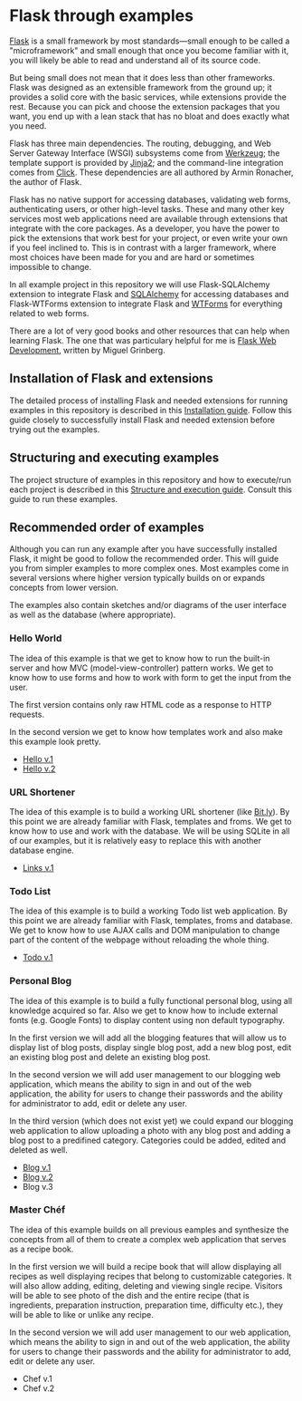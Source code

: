 # Flask through examples

[Flask](http://flask.pocoo.org) is a small framework by most standards—small enough to be called a "microframework" and small enough that once you become familiar with it, you will likely be able to read and understand all of its source code.

But being small does not mean that it does less than other frameworks. Flask was designed as an extensible framework from the ground up; it provides a solid core with the basic services, while extensions provide the rest. Because you can pick and choose the extension packages that you want, you end up with a lean stack that has no bloat and does exactly what you need.

Flask has three main dependencies. The routing, debugging, and Web Server Gateway Interface (WSGI) subsystems come from [Werkzeug](http://werkzeug.pocoo.org); the template support is provided by [Jinja2](http://jinja.pocoo.org); and the command-line integration comes from [Click](http://click.pocoo.org). These dependencies are all authored by Armin Ronacher, the author of Flask.

Flask has no native support for accessing databases, validating web forms, authenticating users, or other high-level tasks. These and many other key services most web applications need are available through extensions that integrate with the core packages. As a developer, you have the power to pick the extensions that work best for your project, or even write your own if you feel inclined to. This is in contrast with a larger framework, where most choices have been made for you and are hard or sometimes impossible to change.

In all example project in this repository we will use Flask-SQLAlchemy extension to integrate Flask and [SQLAlchemy](https://www.sqlalchemy.org/) for accessing databases and Flask-WTForms extension to integrate Flask and [WTForms](http://wtforms.readthedocs.io/) for everything related to web forms.

There are a lot of very good books and other resources that can help when learning Flask. The one that was particulary helpful for me is [Flask Web Development](https://www.oreilly.com/library/view/flask-web-development/9781491991725/), written by Miguel Grinberg.

## Installation of Flask and extensions

The detailed process of installing Flask and needed extensions for running examples in this repository is described in this [Installation guide](INSTALL.md). Follow this guide closely to successfully install Flask and needed extension before trying out the examples.

## Structuring and executing examples

The project structure of examples in this repository and how to execute/run each project is described in this [Structure and execution guide](EXECUTE.md). Consult this guide to run these examples.

## Recommended order of examples

Although you can run any example after you have successfully installed Flask, it might be good to follow the recommended order. This will guide you from simpler examples to more complex ones. Most examples come in several versions where higher version typically builds on or expands concepts from lower version.

The examples also contain sketches and/or diagrams of the user interface as well as the database (where appropriate).

### Hello World

The idea of this example is that we get to know how to run the built-in server and how MVC (model-view-controller) pattern works. We get to know how to use forms and how to work with form to get the input from the user.

The first version contains only raw HTML code as a response to HTTP requests.

In the second version we get to know how templates work and also make this example look pretty.

- [Hello v.1](/hello_v1/)
- [Hello v.2](/hello_v2/)

### URL Shortener

The idea of this example is to build a working URL shortener (like [Bit.ly](https://bitly.com/)). By this point we are already familiar with Flask, templates and froms. We get to know how to use and work with the database. We will be using SQLite in all of our examples, but it is relatively easy to replace this with another database engine. 

- [Links v.1](/links_v1/)

### Todo List

The idea of this example is to build a working Todo list web application. By this point we are already familiar with Flask, templates, froms and database. We get to know how to use AJAX calls and DOM manipulation to change part of the content of the webpage without reloading the whole thing.

- [Todo v.1](/todo_v1/)

### Personal Blog

The idea of this example is to build a fully functional personal blog, using all knowledge acquired so far. Also we get to know how to include external fonts (e.g. Google Fonts) to display content using non default typography.

In the first version we will add all the blogging features that will allow us to display list of blog posts, display single blog post, add a new blog post, edit an existing blog post and delete an existing blog post.

In the second version we will add user management to our blogging web application, which means the ability to sign in and out of the web application, the ability for users to change their passwords and the ability for administrator to add, edit or delete any user.

In the third version (which does not exist yet) we could expand our blogging web application to allow uploading a photo with any blog post and adding a blog post to a predifined category. Categories could be added, edited and deleted as well. 

- [Blog v.1](/blog_v1/)
- [Blog v.2](/blog_v2/)
- Blog v.3

### Master Chéf

The idea of this example builds on all previous eamples and synthesize the concepts from all of them to create a complex web application that serves as a recipe book.

In the first version we will build a recipe book that will allow displaying all recipes as well displaying recipes that belong to customizable categories. It will also allow adding, editing, deleting and viewing single recipe. Visitors will be able to see photo of the dish and the entire recipe (that is ingredients, preparation instruction, preparation time, difficulty etc.), they will be able to like or unlike any recipe.

In the second version we will add user management to our web application, which means the ability to sign in and out of the web application, the ability for users to change their passwords and the ability for administrator to add, edit or delete any user.

- Chef v.1
- Chef v.2
